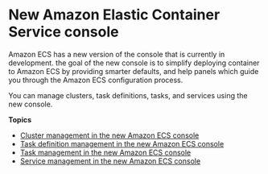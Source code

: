 # New Amazon Elastic Container Service console<a name="new-console"></a>

Amazon ECS has a new version of the console that is currently in development\. the goal of the new console is to simplify deploying container to Amazon ECS by providing smarter defaults, and help panels which guide you through the Amazon ECS configuration process\.

You can manage clusters, task definitions, tasks, and services using the new console\.

**Topics**
+ [Cluster management in the new Amazon ECS console](available-cluster-actions.md)
+ [Task definition management in the new Amazon ECS console](available-task-definition-actions.md)
+ [Task management in the new Amazon ECS console](available-task-actions.md)
+ [Service management in the new Amazon ECS console](available-service-actions.md)